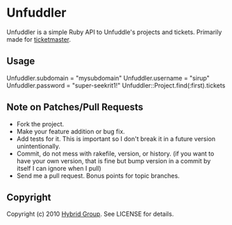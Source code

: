 # Unfuddler

Unfuddler is a simple Ruby API to Unfuddle's projects and tickets. Primarily made for [ticketmaster](http://github.com/Sirupsen/ticketmaster).

## Usage

Unfuddler.subdomain = "mysubdomain"
Unfuddler.username = "sirup"
Unfuddler.password = "super-seekrit1!"
Unfuddler::Project.find(:first).tickets

## Note on Patches/Pull Requests
 
* Fork the project.
* Make your feature addition or bug fix.
* Add tests for it. This is important so I don't break it in a
  future version unintentionally.
* Commit, do not mess with rakefile, version, or history.
  (if you want to have your own version, that is fine but bump version in a commit by itself I can ignore when I pull)
* Send me a pull request. Bonus points for topic branches.

## Copyright

Copyright (c) 2010 [Hybrid Group](http://hybridgroup.com). See LICENSE for details.
